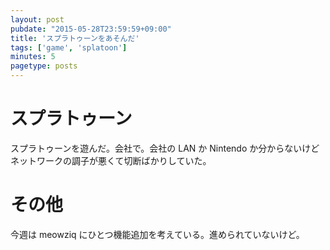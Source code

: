```yaml
---
layout: post
pubdate: "2015-05-28T23:59:59+09:00"
title: 'スプラトゥーンをあそんだ'
tags: ['game', 'splatoon']
minutes: 5
pagetype: posts
---
```

# スプラトゥーン

スプラトゥーンを遊んだ。会社で。会社の LAN か Nintendo か分からないけどネットワークの調子が悪くて切断ばかりしていた。

# その他

今週は meowziq にひとつ機能追加を考えている。進められていないけど。
